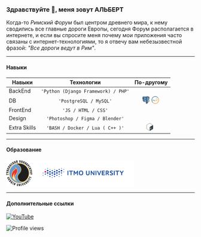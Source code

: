 ### Здравствуйте 👋, меня зовут АЛЬБЕРТ
Когда-то <i>Римский Форум</i> был центром древнего мира, к нему сводились все главные дороги Европы, сегодня Форум располагается в интернете, и если вы спросите меня почему мои приложения часто связаны с интернет-технологиями, то я отвечу вам небезызвестной фразой: <i>"Все дороги ведут в Рим"</i>.

---
#### Навыки

| Навыки|	Технологии		|По-другому|
|----------------|-------------------------------|-----------------------------|
|BackEnd	 |<center>`'Python (Django Framework) / PHP'`</center>     |<center><img src='https://cdn.jsdelivr.net/npm/programming-languages-logos@0.0.3/src/python/python.svg' alt='' height='20'>  <img src='https://cdn.jsdelivr.net/npm/programming-languages-logos@0.0.3/src/php/php.svg' alt='' height='20'></center> |
|DB	 |<center>`'PostgreSQL / MySQL'`</center>     |<center><img src='https://github.com/AlbertSadykovOfficial/AlbertSadykovOfficial/blob/main/Postgresql.png' alt='' height='20'>  <img src='https://github.com/AlbertSadykovOfficial/AlbertSadykovOfficial/blob/main/mysql.png' alt='' height='20'></center> |
|FrontEnd	|<center>`'JS / HTML / CSS'`</center>|<center><img src='https://cdn.jsdelivr.net/npm/programming-languages-logos@0.0.3/src/javascript/javascript.svg' alt='' height='20'> <img src='https://cdn.jsdelivr.net/npm/programming-languages-logos@0.0.3/src/html/html.svg' alt='' height='20'> <img src='https://cdn.jsdelivr.net/npm/programming-languages-logos@0.0.3/src/css/css.svg' alt='' height='20'></center>|
|Design		|<center>`'Photoshop / Figma / Blender'`</center>|<center><img src='https://cdn.iconscout.com/icon/free/png-256/adobe-photoshop-cc-1855022-1571403.png' alt='' height='20'> <img src='https://godesign.school/wp-content/uploads/2019/07/a558b426cb8973523f37bbed94cf0f09.png' alt='' height='20'> <img src='https://www.animarender.com/media/images/soft/blender.png' alt='' height='20'> </center>|
|Extra Skills	|<center>`'BASH / Docker / Lua ( C++ )'`</center>|<center><img src='https://github.com/AlbertSadykovOfficial/AlbertSadykovOfficial/blob/main/bash.png'  height='20'> <img src='https://www.docker.com/sites/default/files/d8/styles/role_icon/public/2019-07/Moby-logo.png?itok=sYH_JEaJ' alt='' height='20'> <img src='https://cdn.freebiesupply.com/logos/large/2x/lua-5-logo-png-transparent.png' alt='' height='25'></center>|

----
#### Образование
<img src='https://github.com/AlbertSadykovOfficial/AlbertSadykovOfficial/blob/main/gubkin.png'  alt='Gubkin University' title='[2017-2021]' height='70'><img src='https://github.com/AlbertSadykovOfficial/AlbertSadykovOfficial/blob/main/ITMO.png'  alt='ITMO University' title='[2021-2023]' height='70'>

---
#### Дополнительные ссылки
 [<img src='https://upload.wikimedia.org/wikipedia/commons/thumb/0/09/YouTube_full-color_icon_%282017%29.svg/2560px-YouTube_full-color_icon_%282017%29.svg.png' alt='YouTube' height='40'>](https://www.youtube.com/channel/UC2X0kGI2xxdk4whw8bDdPOw) 
<!-- 
[<img src='https://cdn.jsdelivr.net/npm/simple-icons@3.0.1/icons/youtube.svg' alt='YouTube' height='40'>](https://www.youtube.com/channel/UC2X0kGI2xxdk4whw8bDdPOw) 
[<img src='https://cdn.jsdelivr.net/npm/simple-icons@3.0.1/icons/github.svg' alt='github' height='40'>](https://github.com/AlbertSadykovOfficial) 
[<img src='https://cdn.jsdelivr.net/npm/simple-icons@3.0.1/icons/icloud.svg' alt='website' height='40'>](AlbertSadykovOfficial)   -->

![Profile views](https://gpvc.arturio.dev/AlbertSadykovOfficial)  
